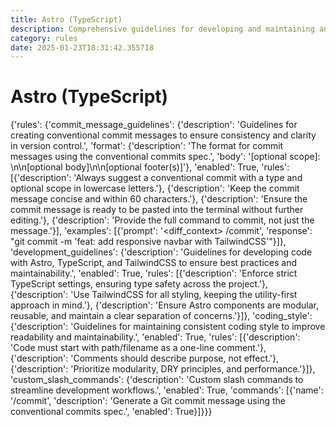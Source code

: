 ```yaml
---
title: Astro (TypeScript)
description: Comprehensive guidelines for developing and maintaining an Astro project using TypeScript and TailwindCSS.
category: rules
date: 2025-01-23T18:31:42.355718
---
```



# Astro (TypeScript)

{'rules': {'commit_message_guidelines': {'description': 'Guidelines for creating conventional commit messages to ensure consistency and clarity in version control.', 'format': {'description': 'The format for commit messages using the conventional commits spec.', 'body': '[optional scope]: \n\n[optional body]\n\n[optional footer(s)]'}, 'enabled': True, 'rules': [{'description': 'Always suggest a conventional commit with a type and optional scope in lowercase letters.'}, {'description': 'Keep the commit message concise and within 60 characters.'}, {'description': 'Ensure the commit message is ready to be pasted into the terminal without further editing.'}, {'description': 'Provide the full command to commit, not just the message.'}], 'examples': [{'prompt': '<diff_context> /commit', 'response': "git commit -m 'feat: add responsive navbar with TailwindCSS'"}]}, 'development_guidelines': {'description': 'Guidelines for developing code with Astro, TypeScript, and TailwindCSS to ensure best practices and maintainability.', 'enabled': True, 'rules': [{'description': 'Enforce strict TypeScript settings, ensuring type safety across the project.'}, {'description': 'Use TailwindCSS for all styling, keeping the utility-first approach in mind.'}, {'description': 'Ensure Astro components are modular, reusable, and maintain a clear separation of concerns.'}]}, 'coding_style': {'description': 'Guidelines for maintaining consistent coding style to improve readability and maintainability.', 'enabled': True, 'rules': [{'description': 'Code must start with path/filename as a one-line comment.'}, {'description': 'Comments should describe purpose, not effect.'}, {'description': 'Prioritize modularity, DRY principles, and performance.'}]}, 'custom_slash_commands': {'description': 'Custom slash commands to streamline development workflows.', 'enabled': True, 'commands': [{'name': '/commit', 'description': 'Generate a Git commit message using the conventional commits spec.', 'enabled': True}]}}}
